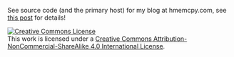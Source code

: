 See source code (and the primary host) for my blog at hmemcpy.com, see [this post](http://hmemcpy.com/2016/06/getting-with-the-times-migrating-from-wordpress-to-github-pages-with-hexo/) for details!

<a rel="license" href="http://creativecommons.org/licenses/by-nc-sa/4.0/"><img alt="Creative Commons License" style="border-width:0" src="https://i.creativecommons.org/l/by-nc-sa/4.0/88x31.png" /></a><br />This work is licensed under a <a rel="license" href="http://creativecommons.org/licenses/by-nc-sa/4.0/">Creative Commons Attribution-NonCommercial-ShareAlike 4.0 International License</a>.
